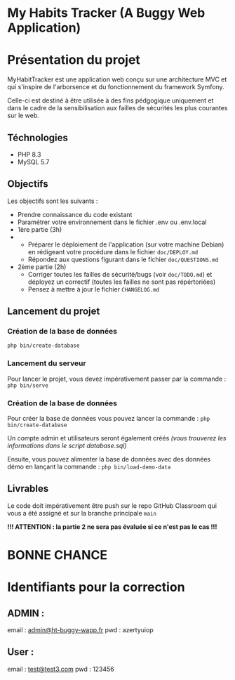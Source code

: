 # My Habits Tracker (A Buggy Web Application)

# Présentation du projet

MyHabitTracker est une application web conçu sur une architecture MVC et qui s'inspire de l'arborsence et du fonctionnement du framework Symfony.

Celle-ci est destiné à être utilisée à des fins pédgogique uniquement et dans le cadre de la sensibilisation aux failles de sécurités les plus courantes sur le web.

## Téchnologies

- PHP 8.3
- MySQL 5.7

## Objectifs

Les objectifs sont les suivants :

* Prendre connaissance du code existant
* Paramétrer votre environnement dans le fichier .env ou .env.local
* 1ère partie (3h)
* * Préparer le déploiement de l'application (sur votre machine Debian) en rédigeant votre procédure dans le fichier `doc/DEPLOY.md`
  * Répondez aux questions figurant dans le fichier `doc/QUESTIONS.md`
* 2ème partie (2h)
  * Corriger toutes les failles de sécurité/bugs (voir `doc/TODO.md`) et déployez un correctif (toutes les failles ne sont pas répértoriées)
  * Pensez à mettre à jour le fichier `CHANGELOG.md`

## Lancement du projet

### Création de la base de données

```
php bin/create-database
```

### Lancement du serveur

Pour lancer le projet, vous devez impérativement passer par la commande : `php bin/serve`

### Création de la base de données

Pour créer la base de données vous pouvez lancer la commande : `php bin/create-database`

Un compte admin et utilisateurs seront également créés *(vous trouverez les informations dans le script database.sql)*

Ensuite, vous pouvez alimenter la base de données avec des données démo en lançant la commande : `php bin/load-demo-data`

## Livrables

Le code doit impérativement être push sur le repo GitHub Classroom qui vous a été assigné et sur la branche principale `main`

**!!! ATTENTION : la partie 2 ne sera pas évaluée si ce n'est pas le cas !!!**

# BONNE CHANCE

# Identifiants pour la correction
## ADMIN :
  email : admin@ht-buggy-wapp.fr
  pwd : azertyuiop

## User :
  email : test@test3.com
  pwd : 123456